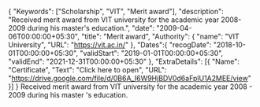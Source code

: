 {
    "Keywords": ["Scholarship", "VIT", "Merit award"],
    "description": "Received merit award from VIT university for the academic year 2008-2009 during his master's education.",
    "date": "2009-04-06T00:00:00+05:30",
    "title": "Merit award",
    "Authority": {
        "name": "VIT University",
        "URL": "https://vit.ac.in/"
    },
    "Dates":{
        "recogDate": "2018-10-01T00:00:00+05:30",
        "validStart": "2019-01-01T00:00:00+05:30",
        "validEnd": "2021-12-31T00:00:00+05:30"
    },
    "ExtraDetails": [{
        "Name": "Certificate",
        "Text": "Click here to open",
        "URL": "https://drive.google.com/file/d/0B6A_I6W9HjBDV0d6aFplU1A2MEE/view"
    }]
}
Received merit award from VIT university
for the academic year 2008 - 2009 during his master 's education.